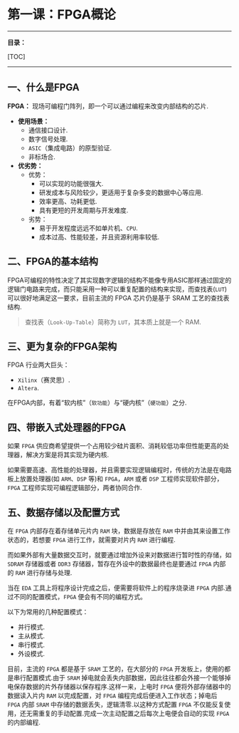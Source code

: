 # 第一课：FPGA概论

---

**目录：**

[TOC]

---

## 一、什么是FPGA

**FPGA：** 现场可编程门阵列，即一个可以通过编程来改变内部结构的芯片.
* **使用场景：**
  * 通信接口设计.
  * 数字信号处理.
  * `ASIC`（集成电路）的原型验证.
  * 非标场合.
* **优劣势：**
  * 优势：
    * 可以实现的功能很强大.
    * 研发成本与风险较少，更适用于复杂多变的数据中心等应用.
    * 效率更高、功耗更低.
    * 具有更短的开发周期与开发难度.
  * 劣势：
    * 易于开发程度远远不如单片机、`CPU`.
    * 成本过高、性能较差，并且资源利用率较低.

## 二、FPGA的基本结构

FPGA可编程的特性决定了其实现数字逻辑的结构不能像专用ASIC那样通过固定的逻辑门电路来完成，而只能采用一种可以重复配置的结构来实现，而查找表(`LUT`)可以很好地满足这一要求，目前主流的 FPGA 芯片仍是基于 SRAM 工艺的查找表结构.

> 查找表（`Look-Up-Table`）简称为 `LUT`，其本质上就是一个 RAM.

## 三、更为复杂的FPGA架构

FPGA 行业两大巨头：
* `Xilinx`（赛灵思）.
* `Altera`.

在FPGA内部，有着“软内核”（`软功能`）与“硬内核”（`硬功能`）之分.

## 四、带嵌入式处理器的FPGA

如果 `FPGA` 供应商希望提供一个占用较少硅片面积、消耗较低功率但性能更高的处理器，解决方案是将其实现为硬内核.

如果需要高速、高性能的处理器，并且需要实现逻辑编程时，传统的方法是在电路板上放置处理器(如 `ARM`、`DSP` 等)和 `FPGA`，`ARM` 或者 `DSP` 工程师实现软件部分，`FPGA` 工程师实现可编程逻辑部分，两者协同合作.

## 五、数据存储以及配置方式

在 `FPGA` 内部存在着存储单元片内 `RAM` 块，数据是存放在 `RAM` 中并由其来设置工作状态的，若想要 `FPGA` 进行工作，就需要对片内 `RAM` 进行编程.

而如果外部有大量数据交互时，就要通过增加外设来对数据进行暂时性的存储，如 `SDRAM` 存储器或者 `DDR3` 存储器，暂存在外设中的数据最终也是要通过 `FPGA` 内部的 `RAM` 进行存储与处理.

当在 `EDA` 工具上将程序设计完成之后，便需要将软件上的程序烧录进 `FPGA` 内部.通过不同的配置模式，`FPGA` 便会有不同的编程方式。

以下为常用的几种配置模式：
* 并行模式.
* 主从模式.
* 串行模式.
* 外设模式.

目前，主流的 `FPGA` 都是基于 `SRAM` 工艺的，在大部分的 `FPGA` 开发板上，使用的都是串行配置模式.由于 `SRAM` 掉电就会丢失内部数据，因此往往都会外接一个能够掉电保存数据的片外存储器以保存程序.这样一来，上电时 `FPGA` 便将外部存储器中的数据读入片内 `RAM` 以完成配置，对 `FPGA` 编程完成后便进入工作状态；掉电后 `FPGA` 内部 `SRAM` 中存储的数据丢失，逻辑清零.以这种方式配置 `FPGA` 不仅能反复使用，还无需重复的手动配置.完成一次主动配置之后每次上电便会自动的实现 `FPGA` 的内部编程.